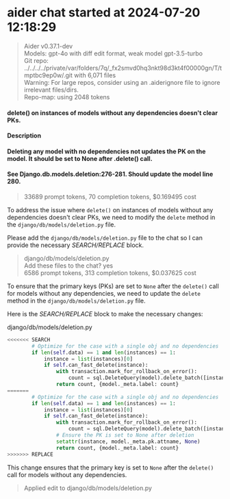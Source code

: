 
# aider chat started at 2024-07-20 12:18:29

> Aider v0.37.1-dev  
> Models: gpt-4o with diff edit format, weak model gpt-3.5-turbo  
> Git repo: ../../../../private/var/folders/7q/_fx2smvd0hq3nkt98d3kt4f00000gn/T/tmptbc9ep0w/.git with 6,071 files  
> Warning: For large repos, consider using an .aiderignore file to ignore irrelevant files/dirs.  
> Repo-map: using 2048 tokens  

#### delete() on instances of models without any dependencies doesn't clear PKs.  
#### Description  
#### 	  
#### Deleting any model with no dependencies not updates the PK on the model. It should be set to None after .delete() call.  
#### See Django.db.models.deletion:276-281. Should update the model line 280.  
> 33689 prompt tokens, 70 completion tokens, $0.169495 cost  

To address the issue where `delete()` on instances of models without any dependencies doesn't clear PKs, we need to modify the `delete` method in the `django/db/models/deletion.py` file.

Please add the `django/db/models/deletion.py` file to the chat so I can provide the necessary *SEARCH/REPLACE* block.

> django/db/models/deletion.py  
> Add these files to the chat? yes  
> 6586 prompt tokens, 313 completion tokens, $0.037625 cost  

To ensure that the primary keys (PKs) are set to `None` after the `delete()` call for models without any dependencies, we need to update the `delete` method in the `django/db/models/deletion.py` file.

Here is the *SEARCH/REPLACE* block to make the necessary changes:

django/db/models/deletion.py
```python
<<<<<<< SEARCH
        # Optimize for the case with a single obj and no dependencies
        if len(self.data) == 1 and len(instances) == 1:
            instance = list(instances)[0]
            if self.can_fast_delete(instance):
                with transaction.mark_for_rollback_on_error():
                    count = sql.DeleteQuery(model).delete_batch([instance.pk], self.using)
                return count, {model._meta.label: count}
=======
        # Optimize for the case with a single obj and no dependencies
        if len(self.data) == 1 and len(instances) == 1:
            instance = list(instances)[0]
            if self.can_fast_delete(instance):
                with transaction.mark_for_rollback_on_error():
                    count = sql.DeleteQuery(model).delete_batch([instance.pk], self.using)
                # Ensure the PK is set to None after deletion
                setattr(instance, model._meta.pk.attname, None)
                return count, {model._meta.label: count}
>>>>>>> REPLACE
```

This change ensures that the primary key is set to `None` after the `delete()` call for models without any dependencies.

> Applied edit to django/db/models/deletion.py  
